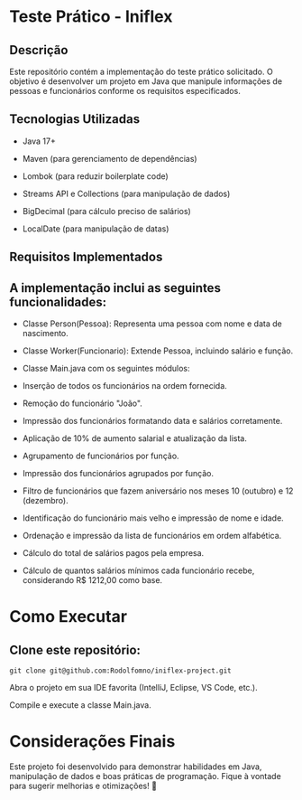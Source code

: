 # Teste Prático - Iniflex

## Descrição

Este repositório contém a implementação do teste prático solicitado. O objetivo é desenvolver um projeto em Java que manipule informações de pessoas e funcionários conforme os requisitos especificados.

## Tecnologias Utilizadas

- Java 17+

- Maven (para gerenciamento de dependências)

- Lombok (para reduzir boilerplate code)

- Streams API e Collections (para manipulação de dados)

- BigDecimal (para cálculo preciso de salários)

- LocalDate (para manipulação de datas)

## Requisitos Implementados

## A implementação inclui as seguintes funcionalidades:

- Classe Person(Pessoa): Representa uma pessoa com nome e data de nascimento.

- Classe Worker(Funcionario): Extende Pessoa, incluindo salário e função.

- Classe Main.java com os seguintes módulos:

- Inserção de todos os funcionários na ordem fornecida.

- Remoção do funcionário "João".

- Impressão dos funcionários formatando data e salários corretamente.

- Aplicação de 10% de aumento salarial e atualização da lista.

- Agrupamento de funcionários por função.

- Impressão dos funcionários agrupados por função.

- Filtro de funcionários que fazem aniversário nos meses 10 (outubro) e 12 (dezembro).

- Identificação do funcionário mais velho e impressão de nome e idade.

- Ordenação e impressão da lista de funcionários em ordem alfabética.

- Cálculo do total de salários pagos pela empresa.

- Cálculo de quantos salários mínimos cada funcionário recebe, considerando R$ 1212,00 como base.

# Como Executar

## Clone este repositório:

   ```
git clone git@github.com:Rodolfomno/iniflex-project.git
   ```
Abra o projeto em sua IDE favorita (IntelliJ, Eclipse, VS Code, etc.).

Compile e execute a classe Main.java.


# Considerações Finais

Este projeto foi desenvolvido para demonstrar habilidades em Java, manipulação de dados e boas práticas de programação. Fique à vontade para sugerir melhorias e otimizações! 🚀
